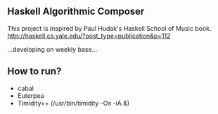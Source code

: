 Haskell Algorithmic Composer
----------------------------
This project is inspired by Paul Hudak's Haskell School of Music book.
http://haskell.cs.yale.edu/?post_type=publication&p=112

...developing on weekly base...

How to run?
-----------
- cabal
- Euterpea
- Timidity++ (/usr/bin/timidity -Os -iA &)

